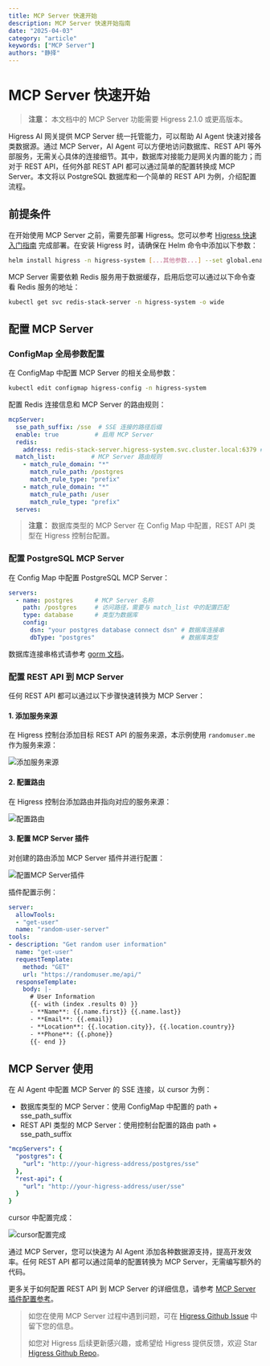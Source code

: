 ```yaml
---
title: MCP Server 快速开始
description: MCP Server 快速开始指南
date: "2025-04-03"
category: "article"
keywords: ["MCP Server"]
authors: "静择"
---
```


# MCP Server 快速开始

> **注意：** 本文档中的 MCP Server 功能需要 Higress 2.1.0 或更高版本。

Higress AI 网关提供 MCP Server 统一托管能力，可以帮助 AI Agent 快速对接各类数据源。通过 MCP Server，AI Agent 可以方便地访问数据库、REST API 等外部服务，无需关心具体的连接细节。其中，数据库对接能力是网关内置的能力；而对于 REST API，任何外部 REST API 都可以通过简单的配置转换成 MCP Server。本文将以 PostgreSQL 数据库和一个简单的 REST API 为例，介绍配置流程。

## 前提条件

在开始使用 MCP Server 之前，需要先部署 Higress。您可以参考 [Higress 快速入门指南](https://higress.cn/docs/latest/user/quickstart) 完成部署。在安装 Higress 时，请确保在 Helm 命令中添加以下参数：

```bash
helm install higress -n higress-system [...其他参数...] --set global.enableRedis=true
```

MCP Server 需要依赖 Redis 服务用于数据缓存，启用后您可以通过以下命令查看 Redis 服务的地址：

```bash
kubectl get svc redis-stack-server -n higress-system -o wide
```

## 配置 MCP Server

### ConfigMap 全局参数配置

在 ConfigMap 中配置 MCP Server 的相关全局参数：

```bash
kubectl edit configmap higress-config -n higress-system
```

配置 Redis 连接信息和 MCP Server 的路由规则：

```yaml
mcpServer:
  sse_path_suffix: /sse  # SSE 连接的路径后缀
  enable: true          # 启用 MCP Server
  redis:
    address: redis-stack-server.higress-system.svc.cluster.local:6379 # Redis 服务地址
  match_list:          # MCP Server 路由规则
    - match_rule_domain: "*"
      match_rule_path: /postgres
      match_rule_type: "prefix"
    - match_rule_domain: "*"
      match_rule_path: /user
      match_rule_type: "prefix"
  serves: 
```

> **注意：** 数据库类型的 MCP Server 在 Config Map 中配置，REST API 类型在 Higress 控制台配置。

### 配置 PostgreSQL MCP Server

在 Config Map 中配置 PostgreSQL MCP Server：

```yaml
servers:
  - name: postgres      # MCP Server 名称
    path: /postgres     # 访问路径，需要与 match_list 中的配置匹配
    type: database      # 类型为数据库
    config:
      dsn: "your postgres database connect dsn" # 数据库连接串
      dbType: "postgres"                        # 数据库类型
```

数据库连接串格式请参考 [gorm 文档](https://gorm.io/docs/connecting_to_the_database.html)。

### 配置 REST API 到 MCP Server

任何 REST API 都可以通过以下步骤快速转换为 MCP Server：

#### 1. 添加服务来源

在 Higress 控制台添加目标 REST API 的服务来源，本示例使用 `randomuser.me` 作为服务来源：

![添加服务来源](https://gw.alicdn.com/imgextra/i4/O1CN0175PEY11uVI4iiRKhM_!!6000000006042-0-tps-2496-566.jpg)

#### 2. 配置路由

在 Higress 控制台添加路由并指向对应的服务来源：

![配置路由](https://gw.alicdn.com/imgextra/i2/O1CN01AvGOMg1ysswRGHvuM_!!6000000006635-0-tps-2528-624.jpg)

#### 3. 配置 MCP Server 插件

对创建的路由添加 MCP Server 插件并进行配置：

![配置MCP Server插件](https://gw.alicdn.com/imgextra/i4/O1CN01HLJt6I26ehbSLSA57_!!6000000007687-0-tps-2940-1184.jpg)

插件配置示例：

```yaml
server:
  allowTools:
  - "get-user"
  name: "random-user-server"
tools:
- description: "Get random user information"
  name: "get-user"
  requestTemplate:
    method: "GET"
    url: "https://randomuser.me/api/"
  responseTemplate:
    body: |-
      # User Information
      {{- with (index .results 0) }}
      - **Name**: {{.name.first}} {{.name.last}}
      - **Email**: {{.email}}
      - **Location**: {{.location.city}}, {{.location.country}}
      - **Phone**: {{.phone}}
      {{- end }}
```

## MCP Server 使用

在 AI Agent 中配置 MCP Server 的 SSE 连接，以 cursor 为例：

* 数据库类型的 MCP Server：使用 ConfigMap 中配置的 path + sse_path_suffix
* REST API 类型的 MCP Server：使用控制台配置的路由 path + sse_path_suffix

```yaml
"mcpServers": {
  "postgres": {
    "url": "http://your-higress-address/postgres/sse"
  },
  "rest-api": {
    "url": "http://your-higress-address/user/sse"
  }
}
```

cursor 中配置完成：

![cursor配置完成](https://gw.alicdn.com/imgextra/i2/O1CN01Z0nnk91NOWuMXb0Tv_!!6000000001560-0-tps-1908-638.jpg)


通过 MCP Server，您可以快速为 AI Agent 添加各种数据源支持，提高开发效率。任何 REST API 都可以通过简单的配置转换为 MCP Server，无需编写额外的代码。

更多关于如何配置 REST API 到 MCP Server 的详细信息，请参考 [MCP Server 插件配置参考](/ai/mcp-server)。

> 如您在使用 MCP Server 过程中遇到问题，可在 [Higress Github Issue](https://github.com/alibaba/higress/issues) 中留下您的信息。
> 
> 如您对 Higress 后续更新感兴趣，或希望给 Higress 提供反馈，欢迎 Star [Higress Github Repo](https://github.com/alibaba/higress/)。